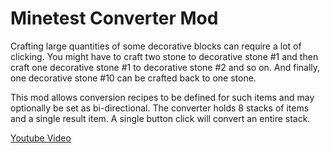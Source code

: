 Minetest Converter Mod
==========

Crafting large quantities of some decorative blocks can require a lot of clicking.
You might have to craft two stone to decorative stone #1 and then craft one decorative stone #1 to decorative stone #2 and so on.
And finally, one decorative stone #10 can be crafted back to one stone.

This mod allows conversion recipes to be defined for such items and may optionally be set as bi-directional.
The converter holds 8 stacks of items and a single result item.
A single button click will convert an entire stack.

[Youtube Video](https://www.youtube.com/watch?v=55ByB2YXSqU)

